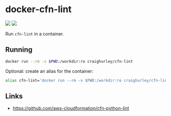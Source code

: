 # docker-cfn-lint

![](https://github.com/craighurley/docker-cfn-lint/workflows/Build%20and%20Publish%20to%20Docker%20Hub/badge.svg)
![](https://github.com/craighurley/docker-cfn-lint/workflows/Update%20Description%20on%20Docker%20Hub/badge.svg)

Run `cfn-lint` in a container.

## Running

```sh
docker run --rm -v $PWD:/workdir:ro craighurley/cfn-lint
```

Optional: create an alias for the container:

```sh
alias cfn-lint='docker run --rm -v $PWD:/workdir:ro craighurley/cfn-lint'
```

## Links

- <https://github.com/aws-cloudformation/cfn-python-lint>
